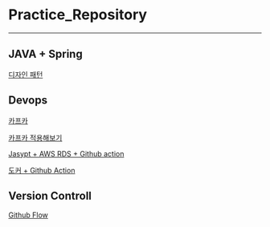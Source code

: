 # Practice_Repository
---

## JAVA + Spring 

<a href="https://github.com/PARKPARKWOO/design-pattern"> 디자인 패턴 </a>


## Devops

<a href="https://github.com/PARKPARKWOO/kafka-test"> 카프카 </a>

<a href="https://github.com/PARKPARKWOO/kaf"> 카프카 적용해보기</a>

<a href="https://github.com/PARKPARKWOO/jasyTest"> Jasypt + AWS RDS + Github action</a>

<a href="https://github.com/PARKPARKWOO/dockerTest">도커 + Github Action</a>


## Version Controll

<a href="https://github.com/PARKPARKWOO/githubFlowTest">Github Flow</a>
